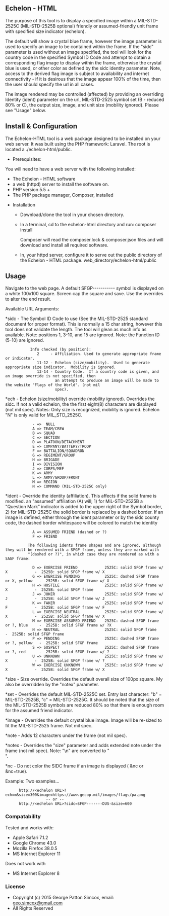 ## Echelon - HTML
 
 The purpose of this tool is to display a specified image within a MIL-STD-2525C (MIL-STD-2525B optional) friendly or assumed-friendly unit 
 frame with specified size indicator (echelon).
 
 The default will show a crystal blue frame, however the image parameter is used to specify an image to be contained within the frame.
 If the "sidc" parameter is used without an image specified, the tool will look for the country code in the specified Symbol ID Code and
 attempt to obtain a corresponding flag image to display within the frame, otherwise the crystal blue is used, or other color as defined by 
 the sidc identity parameter.  Note, access to the derived flag image is subject to availability and internet connectivity - if it is desirous 
 that the image appear 100% of the time, then the user should specify the url in all cases.
 
 The image rendered may be controlled (affected) by providing an overriding Identity (ident) parameter on the url, MIL-STD-2525 symbol set (B - reduced 80% or C), the 
 output size, image, and unit size (mobility ignored).  Please see "Usage" below.

## Install & Configuration

The Echelon-HTML tool is a web package designed to be installed on your web server.  It was built using the 
PHP framework: Laravel.  The root is located a ./echelon-html/public.

- Prerequisites:

You will need to have a web server with the following installed:
 * The Echelon - HTML software
 * a web (httpd) server to install the software on.
 * PHP version 5.5 +
 * The PHP package manager, Composer, installed

- Installation

  * Download/clone the tool in your chosen directory.
  * In a terminal, cd to the echelon-html directory and run:
       composer install
       
       Composer will read the composer.lock & composer.json files and will download and 
       install all required software.

  * In, your httpd server, configure it to serve out the public directory of the Echelon - HTML package.
       web_directory/echelon-html/public

## Usage

Navigate to the web page.  A default SFGP----------- symbol is displayed on a white 100x100 square.  Screen cap 
the square and save.  Use the overrides to alter the end result.

Available URL Arguments:

 *sidc     - The Symbol ID Code to use (See the MIL-STD-2525 standard document for proper format).  This is normally 
             a 15 char string, however this tool does not validate the length.  The tool will glean as much info as 
             available. Note: positions 1, 3-10, and 15 are ignored.  Note: the Function ID (5-10) are ignored.
         
               Info checked (by position):
                  2     - Affiliation. Used to generate appropriate frame or indicator.
                  11-12 - Echelon (size/mobility).  Used to generate appropriate size indicator.  Mobility is ignored.
                  13-14 - Country Code.  If a country code is given, and an image override is not specified, then
                          an attempt to produce an image will be made to the website "Flags of the World". (not mil 
                          spec).
                      
 *ech      - Echelon (size/mobility) override (mobility ignored).  Overrides the sidc.  If not a valid echelon, the the first eight(8) characters
             are displayed (not mil spec).  Notes: Only size is recognized, mobility is ignored. Echelon "N" is only valid for MIL_STD_2525C.
         
                - =>  NULL
                A => TEAM/CREW
                B => SQUAD
                C => SECTION
                D => PLATOON/DETACHMENT
                E => COMPANY/BATTERY/TROOP
                F => BATTALION/SQUADRON
                G => REGIMENT/GROUP
                H => BRIGADE
                I => DIVISION
                J => CORPS/MEF
                K => ARMY
                L => ARMY/GROUP/FRONT
                M => REGION
                N => COMMAND (MIL-STD-2525C only)

 *ident    - Override the identity  (affiliation).  This affects if the solid frame is modified.  an "assumed" 
             affiliation (A) will; 
                1) for MiL-STD-2525B a "Question Mark" indicator is added to the upper right of the Symbol border, 
                2) for MIL-STD-2525C the solid border is replaced by a dashed border. If an image is defined, either 
                   through the ident parameter or by the sidc county code, the dashed border whitespace will be colored
                   to match the identity
              
                A => ASSUMED FRIEND (dashed or ?)
                F => FRIEND 
                
              The following idents frame shapes and are ignored, although they will be rendered with a SFGP frame, unless they are marked with 
              "(dashed or ?)", in which case they are rendered as with a SAGF frame:
              
                D => EXERCISE FRIEND            2525C: solid SFGP frame w/ X            -  2525B: solid SFGP frame w/ X
                G => EXERCISE PENDING           2525C: dashed SFGP frame or X, yellow   -  2525B: solid SFGP frame w/ X
                H => HOSTILE                    2525C: solid SFGP frame w/ X            -  2525B: solid SFGP frame
                J => JOKER                      2525C: solid SFGP frame w/ J            -  2525B: solid SFGP frame w/ J
                K => FAKER                      2525C: solid SFGP frame w/ F            -  2525B: solid SFGP frame w/ F
                L => EXERCISE NEUTRAL           2525C: solid SFGP frame w/ X            -  2525B: solid SFGP frame w/ X
                M => EXERCISE ASSUMED FRIEND    2525C: dashed SFGP frame or ?, blue     -  2525B: solid SFGP frame w/ ?X
                N => NEUTRAL                    2525C: solid SFGP frame                 -  2525B: solid SFGP frame
                P => PENDING                    2525C: dashed SFGP frame or ?, yellow   -  2525B: solid SFGP frame
                S => SUSPECT                    2525C: dashed SFGP frame or ?, red      -  2525B: solid SFGP frame w/ ?
                U => UNKNOWN                    2525C: solid SFGP frame w/ X            -  2525B: solid SFGP frame w/ ?
                W => EXERCISE UNKNOWN           2525C: solid SFGP frame w/ X            -  2525B: solid SFGP frame w/ X
             
 *size     - Size override.  Overrides the default overall size of 100px square.  My also be overridden
             by the "notex" parameter.
 
 *set      - Overrides the default MIL-STD-2525C set.  Entry last character: "b" = MIL-STD-2525B, "c" = MIL-STD-2525C.  It should be noted that
             the size of the MIL-STD-2525B symbols are reduced 80% so that there is enough room for the assumed friend indicator.
 
 *image    - Overrides the default crystal blue image.  Image will be re-sized to fit the MIL-STD-2525 frame. Not mil spec.
 
 *note     - Adds 12 characters under the frame (not mil spec).
 
 *notex    - Overrides the "size" parameter and adds extended note under the frame (not mil spec). Note: "\n" are converted to "<br>".
 
 *nc       - Do not color the SIDC frame if an image is displayed ( &nc or &nc=true).

Example:  Two examples...

          http://<echelon URL>?ech=m&size=300&image=https://www.gecop.mil/images/flags/pa.png
                      -- or --
          http://<echelon URL>?sidc=SFGP-------DUS-&size=600

### Compatability

Tested and works with:

* Apple Safari 7.1.2
* Google Chrome 43.0
* Mozilla Firefox 38.0.5
* MS Internet Explorer 11

Does not work with

* MS Internet Explorer 8

### License

 * Copyright (c) 2015 George Patton Simcox, email: geo.simcox@gmail.com
 * All Rights Reserved


